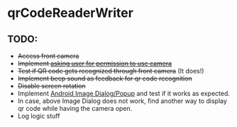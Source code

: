 # qrCodeReaderWriter

## TODO:
* ~~Access front camera~~
* ~~Implement [asking user for permission to use camera](https://github.com/ParkSangGwon/TedPermission)~~
* ~~Test if QR code gets recognized through front camera~~ (It does!)
* ~~Implement beep sound as feedback for qr code recognition~~
* ~~Disable screen rotation~~
* Implement [Android Image Dialog/Popup](https://stackoverflow.com/questions/7693633/android-image-dialog-popup) and test if it works as expected.
* In case, above Image Dialog does not work, find another way to display qr code while having the camera open.
* Log logic stuff
